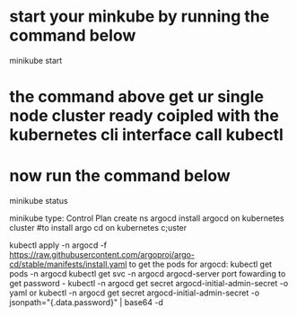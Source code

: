 # start your minkube by running the command below
minikube start

# the command above get ur single node cluster ready coipled with the kubernetes cli interface call kubectl

# now run the command below

minikube status

minikube
type: Control Plan
create ns argocd
install argocd on kubernetes cluster
#to install argo cd on kubernetes c;uster

kubectl apply -n argocd -f https://raw.githubusercontent.com/argoproj/argo-cd/stable/manifests/install.yaml
to get the pods for argocd: kubectl get pods -n argocd
kubectl get svc -n argocd
argocd-server port fowarding 
to get password - kubectl -n argocd get secret argocd-initial-admin-secret -o yaml or
kubectl -n argocd get secret argocd-initial-admin-secret -o jsonpath="{.data.password}" | base64 -d